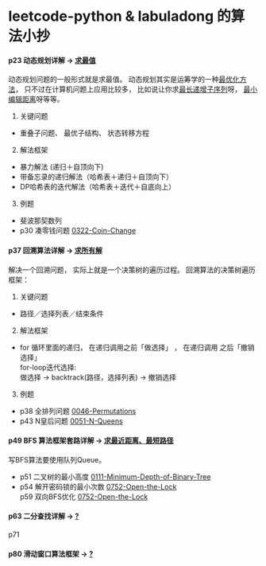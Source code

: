 # leetcode-python & labuladong 的算法小抄

#### p23 动态规划详解 -> <u>求最值</u><p>
动态规划问题的⼀般形式就是求最值。 动态规划其实是运筹学的⼀种<u>最优化⽅法</u>， 只不过在计算机问题上应⽤⽐较多， ⽐如说让你求<u>最⻓递增⼦序列</u>呀， <u>最⼩编辑距离</u>呀等等。
1) 关键问题
* 重叠⼦问题、 最优⼦结构、 状态转移⽅程<br/>
2) 解法框架
* 暴力解法 (递归＋自顶向下)<br/>
* 带备忘录的递归解法（哈希表＋递归＋自顶向下）<br/>
* DP哈希表的迭代解法（哈希表＋迭代＋自底向上）<br/>
3) 例题
* 斐波那契数列<br/>
* p30 凑零钱问题 [0322-Coin-Change](0322-Coin-Change/322.py)

#### p37 回溯算法详解 -> <u>求所有解</u><p>
解决⼀个回溯问题， 实际上就是⼀个决策树的遍历过程。 
回溯算法的决策树遍历框架：
1) 关键问题
* 路径／选择列表／结束条件
2) 解法框架
*  for 循环⾥⾯的递归， 在递归调⽤之前「做选择」 ， 在递归调⽤
之后「撤销选择」<br/>
        for-loop迭代选择:<br/>
            做选择 -> backtrack(路径，选择列表) -> 撤销选择<br/>
3) 例题
* p38 全排列问题 [0046-Permutations](0046-Permutations/46.py)
* p43 N皇后问题 [0051-N-Queens](0051-N-Queens/51.py)

#### p49 BFS 算法框架套路详解 -> <u>求最近距离、最短路径</u><p>
写BFS算法要使用队列Queue。<br/>
* p51 二叉树的最小高度 [0111-Minimum-Depth-of-Binary-Tree](0111-Minimum-Depth-of-Binary-Tree/111.py)
* p54 解开密码锁的最小次数 [0752-Open-the-Lock](0752-Open-the-Lock/752.py) <br/>
p59 双向BFS优化 [0752-Open-the-Lock](0752-Open-the-Lock/752-2.py) <br/>
  
#### p63 ⼆分查找详解 -> <u>?</u><p>
p71

#### p80 滑动窗⼝算法框架 -> <u>?</u><p>
